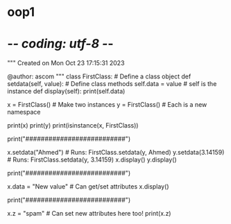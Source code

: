 # oop1
# -*- coding: utf-8 -*-
"""
Created on Mon Oct 23 17:15:31 2023

@author: ascom
"""
class FirstClass: # Define a class object
     def setdata(self, value): # Define class methods
         self.data = value # self is the instance
     def display(self):
         print(self.data) 
         
         
         
x = FirstClass() # Make two instances
y = FirstClass() # Each is a new namespace


print(x)
print(y)
print(isinstance(x, FirstClass))

print("##########################")

x.setdata("Ahmed") # Runs: FirstClass.setdata(y, Ahmed)
y.setdata(3.14159) # Runs: FirstClass.setdata(y, 3.14159)
x.display()
y.display()

print("##########################")

x.data = "New value" # Can get/set attributes
x.display()

print("##########################")

x.z = "spam" # Can set new attributes here too!
print(x.z)

